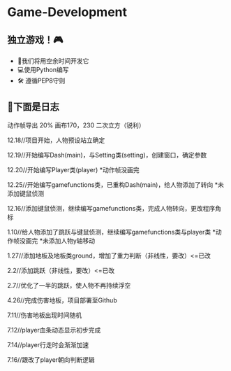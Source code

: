 # Game-Development
## 独立游戏！🎮

- 🧱我们将用空余时间开发它
- 💻使用Python编写
- 🛠 遵循PEP8守则

## 📙下面是日志

动作帧导出 20% 画布170，230 二次立方（锐利）

12.18//项目开始，人物预设站立确定

12.19//开始编写Dash(main)，与Setting类(setting)，创建窗口，确定参数

12.20//开始编写Player类(player) *动作帧没画完

12.25//开始编写gamefunctions类，已重构Dash(main)，给人物添加了转向 *未添加键鼠侦测

12.16//添加键鼠侦测，继续编写gamefunctions类，完成人物转向，更改程序角标

1.10//给人物添加了跳跃与键鼠侦测，继续编写gamefunctions类与player类 *动作帧没画完 *未添加人物y轴移动

1.27//添加地板及地板类ground，增加了重力判断（非线性，要改）<=已改

2.2//添加跳跃（非线性，要改）<=已改

2.7//优化了一半的跳跃，使人物不再持续浮空

4.26//完成伤害地板，项目部署至Github

7.11//伤害地板出现时间随机

7.12//player血条动态显示初步完成

7.14//player行走时会渐渐加速

7.16//跟改了player朝向判断逻辑
